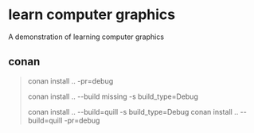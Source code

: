 # learn computer graphics

A demonstration of learning computer graphics

## conan

> conan install .. -pr=debug
> 
> conan install .. --build missing -s build_type=Debug
> 
> conan install .. --build=quill -s build_type=Debug
> conan install .. --build=quill -pr=debug